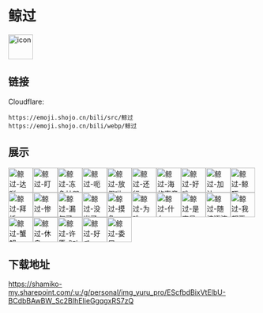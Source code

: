 # 鲸过
<img src="https://emoji.shojo.cn/bili/src/鲸过/icon.png" width="50" height="50" alt="icon">

## 链接
Cloudflare:
```
https://emoji.shojo.cn/bili/src/鲸过
https://emoji.shojo.cn/bili/webp/鲸过
```
## 展示
<img src="https://emoji.shojo.cn/bili/src/鲸过/鲸过-达咩.png" width="50" height="50" alt="鲸过-达咩"><img src="https://emoji.shojo.cn/bili/src/鲸过/鲸过-盯.png" width="50" height="50" alt="鲸过-盯"><img src="https://emoji.shojo.cn/bili/src/鲸过/鲸过-冻鱼神器.png" width="50" height="50" alt="鲸过-冻鱼神器"><img src="https://emoji.shojo.cn/bili/src/鲸过/鲸过-呃.png" width="50" height="50" alt="鲸过-呃"><img src="https://emoji.shojo.cn/bili/src/鲸过/鲸过-放假啦.png" width="50" height="50" alt="鲸过-放假啦"><img src="https://emoji.shojo.cn/bili/src/鲸过/鲸过-还行.png" width="50" height="50" alt="鲸过-还行"><img src="https://emoji.shojo.cn/bili/src/鲸过/鲸过-海的声音.png" width="50" height="50" alt="鲸过-海的声音"><img src="https://emoji.shojo.cn/bili/src/鲸过/鲸过-好难.png" width="50" height="50" alt="鲸过-好难"><img src="https://emoji.shojo.cn/bili/src/鲸过/鲸过-加油.png" width="50" height="50" alt="鲸过-加油"><img src="https://emoji.shojo.cn/bili/src/鲸过/鲸过-鲸吓.png" width="50" height="50" alt="鲸过-鲸吓"><img src="https://emoji.shojo.cn/bili/src/鲸过/鲸过-拜托.png" width="50" height="50" alt="鲸过-拜托"><img src="https://emoji.shojo.cn/bili/src/鲸过/鲸过-惨.png" width="50" height="50" alt="鲸过-惨"><img src="https://emoji.shojo.cn/bili/src/鲸过/鲸过-漏气了.png" width="50" height="50" alt="鲸过-漏气了"><img src="https://emoji.shojo.cn/bili/src/鲸过/鲸过-没米了.png" width="50" height="50" alt="鲸过-没米了"><img src="https://emoji.shojo.cn/bili/src/鲸过/鲸过-摸鱼.png" width="50" height="50" alt="鲸过-摸鱼"><img src="https://emoji.shojo.cn/bili/src/鲸过/鲸过-为难.png" width="50" height="50" alt="鲸过-为难"><img src="https://emoji.shojo.cn/bili/src/鲸过/鲸过-什么.png" width="50" height="50" alt="鲸过-什么"><img src="https://emoji.shojo.cn/bili/src/鲸过/鲸过-是宝贝.png" width="50" height="50" alt="鲸过-是宝贝"><img src="https://emoji.shojo.cn/bili/src/鲸过/鲸过-随波逐流.png" width="50" height="50" alt="鲸过-随波逐流"><img src="https://emoji.shojo.cn/bili/src/鲸过/鲸过-我都要.png" width="50" height="50" alt="鲸过-我都要"><img src="https://emoji.shojo.cn/bili/src/鲸过/鲸过-蟹蟹.png" width="50" height="50" alt="鲸过-蟹蟹"><img src="https://emoji.shojo.cn/bili/src/鲸过/鲸过-休息.png" width="50" height="50" alt="鲸过-休息"><img src="https://emoji.shojo.cn/bili/src/鲸过/鲸过-许愿成功.png" width="50" height="50" alt="鲸过-许愿成功"><img src="https://emoji.shojo.cn/bili/src/鲸过/鲸过-好瓜.png" width="50" height="50" alt="鲸过-好瓜"><img src="https://emoji.shojo.cn/bili/src/鲸过/鲸过-委屈.png" width="50" height="50" alt="鲸过-委屈">

## 下载地址

https://shamiko-my.sharepoint.com/:u:/g/personal/img_yuru_pro/EScfbdBixVtElbU-BCdbBAwBW_Sc2BIhEIieGgqgxRS7zQ